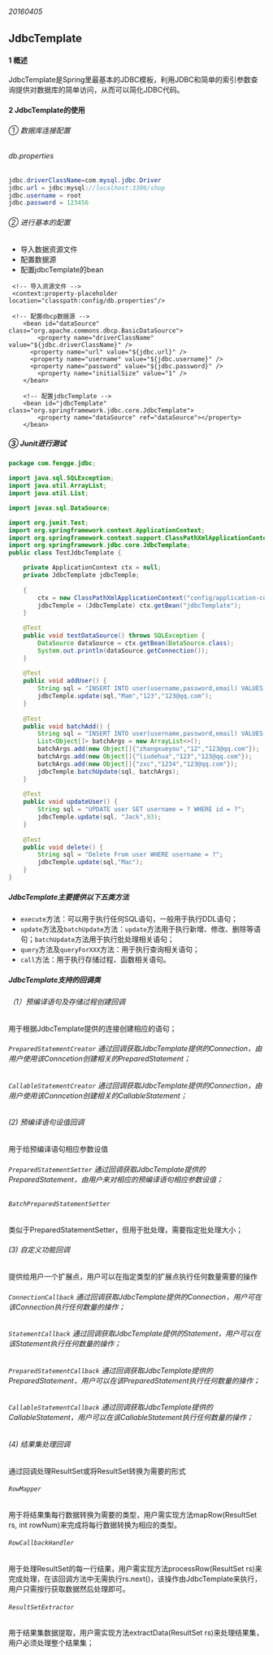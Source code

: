 ###### 20160405  

## JdbcTemplate  
#### 1 概述  
JdbcTemplate是Spring里最基本的JDBC模板，利用JDBC和简单的索引参数查询提供对数据库的简单访问，从而可以简化JDBC代码。  
#### 2 JdbcTemplate的使用  
###### ① 数据库连接配置  
###### db.properties  
```java  
jdbc.driverClassName=com.mysql.jdbc.Driver
jdbc.url = jdbc:mysql://localhost:3306/shop
jdbc.username = root
jdbc.password = 123456
```  
###### ② 进行基本的配置  
* 导入数据资源文件  
* 配置数据源  
* 配置jdbcTemplate的bean  

```
 <!-- 导入资源文件 -->
 <context:property-placeholder location="classpath:config/db.properties"/>
     
 <!-- 配置dbcp数据源 -->
	<bean id="dataSource" class="org.apache.commons.dbcp.BasicDataSource">
		<property name="driverClassName" value="${jdbc.driverClassName}" />
	  <property name="url" value="${jdbc.url}" />
	  <property name="username" value="${jdbc.username}" />
	  <property name="password" value="${jdbc.password}" />
		<property name="initialSize" value="1" />
	</bean>
	 
	<!-- 配置jdbcTemplate -->
	<bean id="jdbcTemplate" class="org.springframework.jdbc.core.JdbcTemplate">
	 	<property name="dataSource" ref="dataSource"></property>	
	</bean>
```  

##### ③ Junit进行测试   
```java  
package com.fengge.jdbc;

import java.sql.SQLException;
import java.util.ArrayList;
import java.util.List;

import javax.sql.DataSource;

import org.junit.Test;
import org.springframework.context.ApplicationContext;
import org.springframework.context.support.ClassPathXmlApplicationContext;
import org.springframework.jdbc.core.JdbcTemplate;
public class TestJdbcTemplate {

	private ApplicationContext ctx = null;
	private JdbcTemplate jdbcTemple;
	
	{
		ctx = new ClassPathXmlApplicationContext("config/application-context.xml");
		jdbcTemple = (JdbcTemplate) ctx.getBean("jdbcTemplate");
	}
	
	@Test
	public void testDataSource() throws SQLException {
		DataSource dataSource = ctx.getBean(DataSource.class);
		System.out.println(dataSource.getConnection());
	}
	
	@Test
	public void addUser() {
		String sql = "INSERT INTO user(username,password,email) VALUES (?,?,?)";
		jdbcTemple.update(sql,"Mam","123","123@qq.com");
	}
	
	@Test
	public void batchAdd() {
		String sql = "INSERT INTO user(username,password,email) VALUES (?,?,?)";
		List<Object[]> batchArgs = new ArrayList<>();
		batchArgs.add(new Object[]{"zhangxueyou","12","123@qq.com"});
		batchArgs.add(new Object[]{"liudehua","123","123@qq.com"});
		batchArgs.add(new Object[]{"zxc","1234","123@qq.com"});
	    jdbcTemple.batchUpdate(sql, batchArgs);
	}
	
	@Test
	public void updateUser() {
		String sql = "UPDATE user SET username = ? WHERE id = ?";
		jdbcTemple.update(sql, "Jack",93);
	}
	
	@Test
	public void delete() {
		String sql = "Delete From user WHERE username = ?";
		jdbcTemple.update(sql,"Mac");
	}
}
```    

#####  JdbcTemplate主要提供以下五类方法  
* ` execute `方法：可以用于执行任何SQL语句，一般用于执行DDL语句；  
* ` update `方法及` batchUpdate `方法：` update `方法用于执行新增、修改、删除等语句；` batchUpdate `方法用于执行批处理相关语句；   
* ` query `方法及` queryForXXX `方法：用于执行查询相关语句；  
* ` call `方法：用于执行存储过程、函数相关语句。  

##### JdbcTemplate支持的回调类  
###### （1）预编译语句及存储过程创建回调  
用于根据JdbcTemplate提供的连接创建相应的语句；  
###### ` PreparedStatementCreator `  通过回调获取JdbcTemplate提供的Connection，由用户使用该Conncetion创建相关的PreparedStatement；  
###### ` CallableStatementCreator `  通过回调获取JdbcTemplate提供的Connection，由用户使用该Conncetion创建相关的CallableStatement；  
###### (2) 预编译语句设值回调  
用于给预编译语句相应参数设值    
###### ` PreparedStatementSetter `  通过回调获取JdbcTemplate提供的PreparedStatement，由用户来对相应的预编译语句相应参数设值；  
###### ` BatchPreparedStatementSetter `  
类似于PreparedStatementSetter，但用于批处理，需要指定批处理大小；    
###### (3) 自定义功能回调   
提供给用户一个扩展点，用户可以在指定类型的扩展点执行任何数量需要的操作  
###### ` ConnectionCallback `  通过回调获取JdbcTemplate提供的Connection，用户可在该Connection执行任何数量的操作；  
###### ` StatementCallback `  通过回调获取JdbcTemplate提供的Statement，用户可以在该Statement执行任何数量的操作；  
###### ` PreparedStatementCallback `  通过回调获取JdbcTemplate提供的PreparedStatement，用户可以在该PreparedStatement执行任何数量的操作；  
###### ` CallableStatementCallback `  通过回调获取JdbcTemplate提供的CallableStatement，用户可以在该CallableStatement执行任何数量的操作；   
###### (4) 结果集处理回调  
通过回调处理ResultSet或将ResultSet转换为需要的形式   
###### ` RowMapper `  
用于将结果集每行数据转换为需要的类型，用户需实现方法mapRow(ResultSet rs, int rowNum)来完成将每行数据转换为相应的类型。  
###### ` RowCallbackHandler `  
用于处理ResultSet的每一行结果，用户需实现方法processRow(ResultSet rs)来完成处理，在该回调方法中无需执行rs.next()，该操作由JdbcTemplate来执行，用户只需按行获取数据然后处理即可。    
###### ` ResultSetExtractor `  
用于结果集数据提取，用户需实现方法extractData(ResultSet rs)来处理结果集，用户必须处理整个结果集；  








